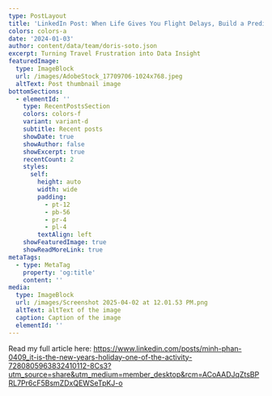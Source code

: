 ```yaml
---
type: PostLayout
title: 'LinkedIn Post: When Life Gives You Flight Delays, Build a Prediction App'
colors: colors-a
date: '2024-01-03'
author: content/data/team/doris-soto.json
excerpt: Turning Travel Frustration into Data Insight
featuredImage:
  type: ImageBlock
  url: /images/AdobeStock_17709706-1024x768.jpeg
  altText: Post thumbnail image
bottomSections:
  - elementId: ''
    type: RecentPostsSection
    colors: colors-f
    variant: variant-d
    subtitle: Recent posts
    showDate: true
    showAuthor: false
    showExcerpt: true
    recentCount: 2
    styles:
      self:
        height: auto
        width: wide
        padding:
          - pt-12
          - pb-56
          - pr-4
          - pl-4
        textAlign: left
    showFeaturedImage: true
    showReadMoreLink: true
metaTags:
  - type: MetaTag
    property: 'og:title'
    content: ''
media:
  type: ImageBlock
  url: /images/Screenshot 2025-04-02 at 12.01.53 PM.png
  altText: altText of the image
  caption: Caption of the image
  elementId: ''
---
```

Read my full article here: <https://www.linkedin.com/posts/minh-phan-0409_it-is-the-new-years-holiday-one-of-the-activity-7280805963832410112-8Cs3?utm_source=share&utm_medium=member_desktop&rcm=ACoAADJqZtsBPRL7Pr6cF5BsmZDxQEWSeTpKJ-o>



